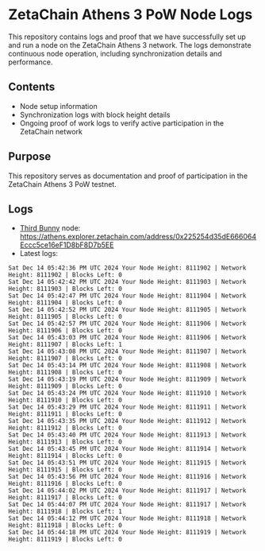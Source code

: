 # ZetaChain Athens 3 PoW Node Logs
This repository contains logs and proof that we have successfully set up and run a node on the ZetaChain Athens 3 network. The logs demonstrate continuous node operation, including synchronization details and performance.

## Contents
- Node setup information
- Synchronization logs with block height details
- Ongoing proof of work logs to verify active participation in the ZetaChain network

## Purpose
This repository serves as documentation and proof of participation in the ZetaChain Athens 3 PoW testnet.

## Logs

- [Third Bunny](https://thirdbunny.xyz/) node: https://athens.explorer.zetachain.com/address/0x225254d35dE666064Eccc5ce16eF1D8bF8D7b5EE
- Latest logs:
```
Sat Dec 14 05:42:36 PM UTC 2024 Your Node Height: 8111902 | Network Height: 8111902 | Blocks Left: 0
Sat Dec 14 05:42:42 PM UTC 2024 Your Node Height: 8111903 | Network Height: 8111903 | Blocks Left: 0
Sat Dec 14 05:42:47 PM UTC 2024 Your Node Height: 8111904 | Network Height: 8111904 | Blocks Left: 0
Sat Dec 14 05:42:52 PM UTC 2024 Your Node Height: 8111905 | Network Height: 8111905 | Blocks Left: 0
Sat Dec 14 05:42:57 PM UTC 2024 Your Node Height: 8111906 | Network Height: 8111906 | Blocks Left: 0
Sat Dec 14 05:43:03 PM UTC 2024 Your Node Height: 8111906 | Network Height: 8111907 | Blocks Left: 1
Sat Dec 14 05:43:08 PM UTC 2024 Your Node Height: 8111907 | Network Height: 8111907 | Blocks Left: 0
Sat Dec 14 05:43:14 PM UTC 2024 Your Node Height: 8111908 | Network Height: 8111908 | Blocks Left: 0
Sat Dec 14 05:43:19 PM UTC 2024 Your Node Height: 8111909 | Network Height: 8111909 | Blocks Left: 0
Sat Dec 14 05:43:24 PM UTC 2024 Your Node Height: 8111910 | Network Height: 8111910 | Blocks Left: 0
Sat Dec 14 05:43:29 PM UTC 2024 Your Node Height: 8111911 | Network Height: 8111911 | Blocks Left: 0
Sat Dec 14 05:43:35 PM UTC 2024 Your Node Height: 8111912 | Network Height: 8111912 | Blocks Left: 0
Sat Dec 14 05:43:40 PM UTC 2024 Your Node Height: 8111913 | Network Height: 8111913 | Blocks Left: 0
Sat Dec 14 05:43:45 PM UTC 2024 Your Node Height: 8111914 | Network Height: 8111914 | Blocks Left: 0
Sat Dec 14 05:43:51 PM UTC 2024 Your Node Height: 8111915 | Network Height: 8111915 | Blocks Left: 0
Sat Dec 14 05:43:56 PM UTC 2024 Your Node Height: 8111916 | Network Height: 8111916 | Blocks Left: 0
Sat Dec 14 05:44:02 PM UTC 2024 Your Node Height: 8111917 | Network Height: 8111917 | Blocks Left: 0
Sat Dec 14 05:44:07 PM UTC 2024 Your Node Height: 8111917 | Network Height: 8111918 | Blocks Left: 1
Sat Dec 14 05:44:12 PM UTC 2024 Your Node Height: 8111918 | Network Height: 8111918 | Blocks Left: 0
Sat Dec 14 05:44:18 PM UTC 2024 Your Node Height: 8111919 | Network Height: 8111919 | Blocks Left: 0
```
